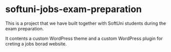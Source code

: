 # softuni-jobs-exam-preparation

This is a project that we have built together with SoftUni students during the exam preparation.

It contents a custom WordPress theme and a custom WordPress plugin for creting a jobs borad website.